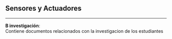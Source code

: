 
## Sensores y Actuadores


---

**B investigación**:   
 Contiene documentos relacionados con la investigacion de los estudiantes